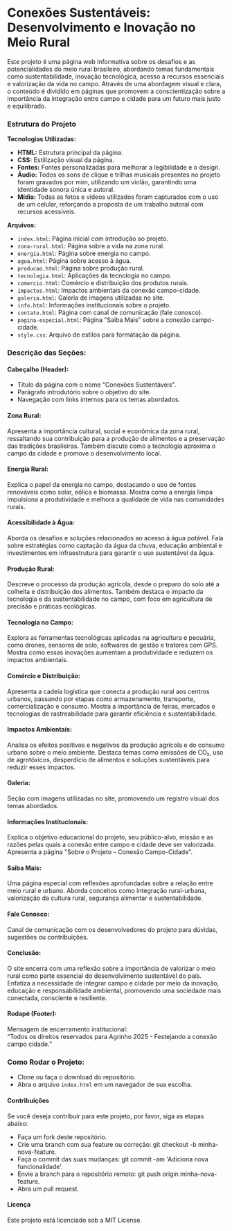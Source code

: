# Conexões Sustentáveis: Desenvolvimento e Inovação no Meio Rural  
Este projeto é uma página web informativa sobre os desafios e as potencialidades do meio rural brasileiro, abordando temas fundamentais como sustentabilidade, inovação tecnológica, acesso a recursos essenciais e valorização da vida no campo. Através de uma abordagem visual e clara, o conteúdo é dividido em páginas que promovem a conscientização sobre a importância da integração entre campo e cidade para um futuro mais justo e equilibrado.

### Estrutura do Projeto  
**Tecnologias Utilizadas:**  
- **HTML:** Estrutura principal da página.  
- **CSS:** Estilização visual da página.  
- **Fontes:** Fontes personalizadas para melhorar a legibilidade e o design.
- **Áudio:** Todos os sons de clique e trilhas musicais presentes no projeto foram gravados por mim, utilizando um violão, garantindo uma identidade sonora única e autoral.
- **Mídia:** Todas as fotos e vídeos utilizados foram capturados com o uso de um celular, reforçando a proposta de um trabalho autoral com recursos acessíveis.

**Arquivos:**  
- `index.html`: Página inicial com introdução ao projeto.  
- `zona-rural.html`: Página sobre a vida na zona rural.  
- `energia.html`: Página sobre energia no campo.  
- `agua.html`: Página sobre acesso à água.  
- `producao.html`: Página sobre produção rural.  
- `tecnologia.html`: Aplicações da tecnologia no campo.  
- `comercio.html`: Comércio e distribuição dos produtos rurais.  
- `impactos.html`: Impactos ambientais da conexão campo-cidade.  
- `galeria.html`: Galeria de imagens utilizadas no site.  
- `info.html`: Informações institucionais sobre o projeto.  
- `contato.html`: Página com canal de comunicação (fale conosco).  
- `pagina-especial.html`: Página "Saiba Mais" sobre a conexão campo-cidade.  
- `style.css`: Arquivo de estilos para formatação da página.

### Descrição das Seções:  

#### Cabeçalho (Header):  
- Título da página com o nome "Conexões Sustentáveis".  
- Parágrafo introdutório sobre o objetivo do site.  
- Navegação com links internos para os temas abordados.

#### Zona Rural:  
Apresenta a importância cultural, social e econômica da zona rural, ressaltando sua contribuição para a produção de alimentos e a preservação das tradições brasileiras. Também discute como a tecnologia aproxima o campo da cidade e promove o desenvolvimento local.

#### Energia Rural:  
Explica o papel da energia no campo, destacando o uso de fontes renováveis como solar, eólica e biomassa. Mostra como a energia limpa impulsiona a produtividade e melhora a qualidade de vida nas comunidades rurais.

#### Acessibilidade à Água:  
Aborda os desafios e soluções relacionados ao acesso à água potável. Fala sobre estratégias como captação da água da chuva, educação ambiental e investimentos em infraestrutura para garantir o uso sustentável da água.

#### Produção Rural:  
Descreve o processo da produção agrícola, desde o preparo do solo até a colheita e distribuição dos alimentos. Também destaca o impacto da tecnologia e da sustentabilidade no campo, com foco em agricultura de precisão e práticas ecológicas.

#### Tecnologia no Campo:  
Explora as ferramentas tecnológicas aplicadas na agricultura e pecuária, como drones, sensores de solo, softwares de gestão e tratores com GPS. Mostra como essas inovações aumentam a produtividade e reduzem os impactos ambientais.

#### Comércio e Distribuição:  
Apresenta a cadeia logística que conecta a produção rural aos centros urbanos, passando por etapas como armazenamento, transporte, comercialização e consumo. Mostra a importância de feiras, mercados e tecnologias de rastreabilidade para garantir eficiência e sustentabilidade.

#### Impactos Ambientais:  
Analisa os efeitos positivos e negativos da produção agrícola e do consumo urbano sobre o meio ambiente. Destaca temas como emissões de CO₂, uso de agrotóxicos, desperdício de alimentos e soluções sustentáveis para reduzir esses impactos.

#### Galeria:  
Seção com imagens utilizadas no site, promovendo um registro visual dos temas abordados.

#### Informações Institucionais:  
Explica o objetivo educacional do projeto, seu público-alvo, missão e as razões pelas quais a conexão entre campo e cidade deve ser valorizada. Apresenta a página "Sobre o Projeto – Conexão Campo-Cidade".

#### Saiba Mais:  
Uma página especial com reflexões aprofundadas sobre a relação entre meio rural e urbano. Aborda conceitos como integração rural-urbana, valorização da cultura rural, segurança alimentar e sustentabilidade.

#### Fale Conosco:  
Canal de comunicação com os desenvolvedores do projeto para dúvidas, sugestões ou contribuições.

#### Conclusão:  
O site encerra com uma reflexão sobre a importância de valorizar o meio rural como parte essencial do desenvolvimento sustentável do país. Enfatiza a necessidade de integrar campo e cidade por meio da inovação, educação e responsabilidade ambiental, promovendo uma sociedade mais conectada, consciente e resiliente.

#### Rodapé (Footer):  
Mensagem de encerramento institucional:  
“Todos os direitos reservados para Agrinho 2025 - Festejando a conexão campo cidade.”

### Como Rodar o Projeto:  
- Clone ou faça o download do repositório.  
- Abra o arquivo `index.html` em um navegador de sua escolha.

#### Contribuições  
Se você deseja contribuir para este projeto, por favor, siga as etapas abaixo:  
* Faça um fork deste repositório.  
* Crie uma branch com sua feature ou correção: git checkout -b minha-nova-feature.  
* Faça o commit das suas mudanças: git commit -am 'Adiciona nova funcionalidade'.  
* Envie a branch para o repositório remoto: git push origin minha-nova-feature.  
* Abra um pull request.

#### Licença  
Este projeto está licenciado sob a MIT License.
